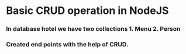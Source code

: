 # Basic CRUD operation in NodeJS
### In database hotel we have two collections 1. Menu 2. Person
### Created end points with the help of CRUD.